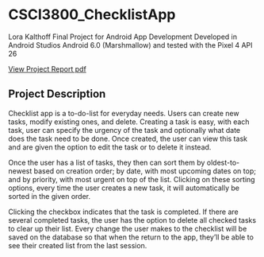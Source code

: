 # CSCI3800_ChecklistApp
Lora Kalthoff
Final Project for Android App Development
Developed in Android Studios 
Android 6.0 (Marshmallow) and tested with the Pixel 4 API 26

[View Project Report pdf](https://github.com/LoraKalt/CSCI3800_ChecklistApp/blob/master/LoraK_ProjectReport.pdf)

## Project Description
Checklist app is a to-do-list for everyday needs. Users can create new tasks, modify existing ones, and delete. Creating a task is easy, with each task, user can specify the urgency of the task and optionally what date does the task need to be done. Once created, the user can view this task and are given the option to edit the task or to delete it instead.

Once the user has a list of tasks, they then can sort them by oldest-to-newest based on creation order; by date, with most upcoming dates on top; and by priority, with most urgent on top of the list. Clicking on these sorting options, every time the user creates a new task, it will automatically be sorted in the given order.

Clicking the checkbox indicates that the task is completed. If there are several completed tasks, the user has the option to delete all checked tasks to clear up their list.
Every change the user makes to the checklist will be saved on the database so that when the return to the app, they’ll be able to see their created list from the last session.
